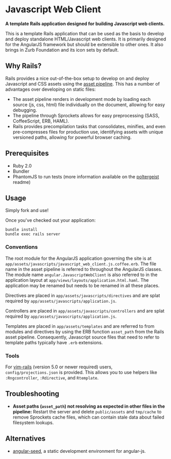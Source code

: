 Javascript Web Client
=====================

**A template Rails application designed for building Javascript web clients.**

This is a template Rails application that can be used as the basis to develop
and deploy standalone HTML/Javascript web clients. It is primarily designed for
the AngularJS framework but should be extensible to other ones. It also brings
in Zurb Foundation and its icon sets by default.

Why Rails?
----------

Rails provides a nice out-of-the-box setup to develop on and deploy Javascript
and CSS assets using the [asset
pipeline](http://edgeguides.rubyonrails.org/asset_pipeline.html). This has a
number of advantages over developing on static files:
 * The asset pipeline renders in development mode by loading each source (js,
   css, html) file individually on the document, allowing for easy debugging.
 * The pipeline through Sprockets allows for easy preprocessing (SASS,
   CoffeeScript, ERB, HAML).
 * Rails provides precompilation tasks that consolidates, minifies, and even
   pre-compresses files for production use, identifying assets with unique
   versioned paths, allowing for powerful browser caching.

Prerequisites
-------------

 * Ruby 2.0
 * Bundler
 * PhantomJS to run tests (more information available on the
   [poltergeist](https://github.com/jonleighton/poltergeist/tree/v1.2.0)
   readme)


Usage
-----

Simply fork and use!

Once you've checked out your application:

    bundle install
    bundle exec rails server

### Conventions

The root module for the AngularJS application governing the site is at
`app/assets/javascripts/javascript_web_client.js.coffee.erb`. The file name in
the asset pipeline is referred to throughout the AngularJS classes. The module
name `angular.JavascriptWebClient` is also referred to in the application
layout at `app/views/layouts/application.html.haml`. The application may be
renamed but needs to be renamed in all these places.

Directives are placed in `app/assets/javascripts/directives` and are splat
required by `app/assets/javascripts/application.js`.

Controllers are placed in `app/assets/javascripts/controllers` and are splat
required by `app/assets/javascripts/application.js`.

Templates are placed in `app/assets/templates` and are referred to from modules
and directives by using the ERB function `asset_path` from the Rails asset
pipeline. Consequently, Javascript source files that need to refer to template
paths typically have `.erb` extensions.

### Tools

For [vim-rails](http://www.vim.org/scripts/script.php?script_id=1567) (version
5.0 or newer required) users, `config/projections.json` is provided. This
allows you to use helpers like `:Rngcontroller`, `:Rdirective`, and
`Rtemplate`.

Troubleshooting
---------------

 * **Asset paths (`asset_path`) not resolving as expected in other files in the
   pipeline:** Restart the server and delete `public/assets` and `tmp/cache` to
   remove Sprockets cache files, which can contain stale data about failed
   filesystem lookups.

Alternatives
------------

 * [angular-seed](https://github.com/angular/angular-seed), a static
   development environment for angular-js.
